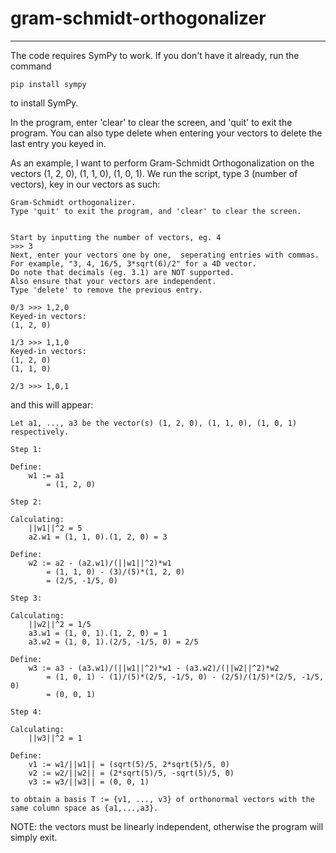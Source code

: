 # gram-schmidt-orthogonalizer
----------

The code requires SymPy to work. If you don't have it already, run the command
```
pip install sympy
```
to install SymPy.

In the program, enter 'clear' to clear the screen, and 'quit' to exit the program. You can also type delete when  entering your vectors to delete the last entry you keyed in.

As an example, I want to perform Gram-Schmidt Orthogonalization on the vectors (1, 2, 0), (1, 1, 0), (1, 0, 1).  We run the script, type 3 (number of vectors), key in our vectors as such:

```
Gram-Schmidt orthogonalizer.
Type 'quit' to exit the program, and 'clear' to clear the screen.


Start by inputting the number of vectors, eg. 4
>>> 3
Next, enter your vectors one by one,  seperating entries with commas.
For example, "3, 4, 16/5, 3*sqrt(6)/2" for a 4D vector.
Do note that decimals (eg. 3.1) are NOT supported.
Also ensure that your vectors are independent.
Type 'delete' to remove the previous entry.

0/3 >>> 1,2,0
Keyed-in vectors:
(1, 2, 0)

1/3 >>> 1,1,0
Keyed-in vectors:
(1, 2, 0)
(1, 1, 0)

2/3 >>> 1,0,1
```

and this will appear:

```
Let a1, ..., a3 be the vector(s) (1, 2, 0), (1, 1, 0), (1, 0, 1) respectively.

Step 1:

Define:
    w1 := a1 
        = (1, 2, 0) 

Step 2:

Calculating:
    ||w1||^2 = 5
    a2.w1 = (1, 1, 0).(1, 2, 0) = 3

Define:
    w2 := a2 - (a2.w1)/(||w1||^2)*w1 
        = (1, 1, 0) - (3)/(5)*(1, 2, 0) 
        = (2/5, -1/5, 0)

Step 3:

Calculating:
    ||w2||^2 = 1/5
    a3.w1 = (1, 0, 1).(1, 2, 0) = 1
    a3.w2 = (1, 0, 1).(2/5, -1/5, 0) = 2/5

Define:
    w3 := a3 - (a3.w1)/(||w1||^2)*w1 - (a3.w2)/(||w2||^2)*w2 
        = (1, 0, 1) - (1)/(5)*(2/5, -1/5, 0) - (2/5)/(1/5)*(2/5, -1/5, 0) 
        = (0, 0, 1)

Step 4:

Calculating:
    ||w3||^2 = 1

Define:
    v1 := w1/||w1|| = (sqrt(5)/5, 2*sqrt(5)/5, 0)
    v2 := w2/||w2|| = (2*sqrt(5)/5, -sqrt(5)/5, 0)
    v3 := w3/||w3|| = (0, 0, 1)

to obtain a basis T := {v1, ..., v3} of orthonormal vectors with the same column space as {a1,...,a3}.

```

NOTE: the vectors must be linearly independent, otherwise the program will simply exit. 
